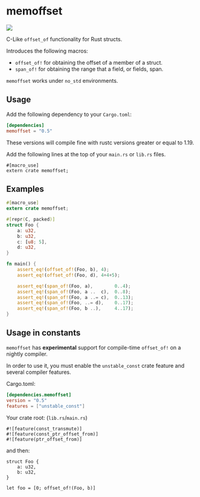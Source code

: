 # memoffset #

[![](http://meritbadge.herokuapp.com/memoffset)](https://crates.io/crates/memoffset)

C-Like `offset_of` functionality for Rust structs.

Introduces the following macros:
 * `offset_of!` for obtaining the offset of a member of a struct.
 * `span_of!` for obtaining the range that a field, or fields, span.

`memoffset` works under `no_std` environments.

## Usage ##
Add the following dependency to your `Cargo.toml`:

```toml
[dependencies]
memoffset = "0.5"
```

These versions will compile fine with rustc versions greater or equal to 1.19.

Add the following lines at the top of your `main.rs` or `lib.rs` files.

```rust,ignore
#[macro_use]
extern crate memoffset;
```

## Examples ##
```rust
#[macro_use]
extern crate memoffset;

#[repr(C, packed)]
struct Foo {
    a: u32,
    b: u32,
    c: [u8; 5],
    d: u32,
}

fn main() {
    assert_eq!(offset_of!(Foo, b), 4);
    assert_eq!(offset_of!(Foo, d), 4+4+5);

    assert_eq!(span_of!(Foo, a),        0..4);
    assert_eq!(span_of!(Foo, a ..  c),  0..8);
    assert_eq!(span_of!(Foo, a ..= c),  0..13);
    assert_eq!(span_of!(Foo, ..= d),    0..17);
    assert_eq!(span_of!(Foo, b ..),     4..17);
}
```

## Usage in constants ##
`memoffset` has **experimental** support for compile-time `offset_of!` on a nightly compiler.

In order to use it, you must enable the `unstable_const` crate feature and several compiler features.

Cargo.toml:
```toml
[dependencies.memoffset]
version = "0.5"
features = ["unstable_const"]
```

Your crate root: (`lib.rs`/`main.rs`)
```rust,ignore
#![feature(const_transmute)]
#![feature(const_ptr_offset_from)]
#![feature(ptr_offset_from)]
```

and then:

```rust,ignore
struct Foo {
    a: u32,
    b: u32,
}

let foo = [0; offset_of!(Foo, b)] 
```